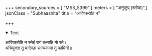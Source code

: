 +++
secondary_sources = [ "MSS_5399",]
meters = [ "अनुष्टुप् (श्लोक)",]
jsonClass = "Subhaashita"
title = "आविष्करोति न"

+++

<details open><summary>Text</summary>

आविष्करोति न स्नेहं रागं बध्नाति नो रते।  
अभियुक्ता तु मन्देच्छा सान्यकामा तु कामिनी॥
</details>

